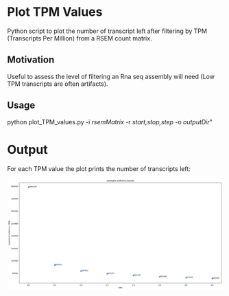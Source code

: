 # Plot TPM Values

Python script to plot the number of transcript left after filtering by TPM (Transcripts Per Million) from a RSEM count matrix.

## Motivation

Useful to assess the level of filtering an Rna seq assembly will need (Low TPM transcripts are often artifacts).

## Usage

python plot_TPM_values.py -i <i>rsemMatrix</i> -r <i>start,stop,step</i> -o <i>outputDir</i>"


# Output 

For each TPM value the plot prints the number of transcripts left:

![alt text](https://raw.githubusercontent.com/MCorentin/plot_TPM_values.py/master/example.png)
